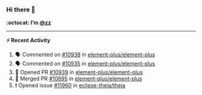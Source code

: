 ### Hi there 👋

**:octocat: I’m [@zz](https://github.com/holazz)**

---

**:zap: Recent Activity**

<!--START_SECTION:activity-->
1. 🗣 Commented on [#10938](https://github.com/element-plus/element-plus/issues/10938) in [element-plus/element-plus](https://github.com/element-plus/element-plus)
2. 🗣 Commented on [#10935](https://github.com/element-plus/element-plus/issues/10935) in [element-plus/element-plus](https://github.com/element-plus/element-plus)
3. 💪 Opened PR [#10939](https://github.com/element-plus/element-plus/pull/10939) in [element-plus/element-plus](https://github.com/element-plus/element-plus)
4. 🎉 Merged PR [#10895](https://github.com/element-plus/element-plus/pull/10895) in [element-plus/element-plus](https://github.com/element-plus/element-plus)
5. ❗️ Opened issue [#11960](https://github.com/eclipse-theia/theia/issues/11960) in [eclipse-theia/theia](https://github.com/eclipse-theia/theia)
<!--END_SECTION:activity-->

